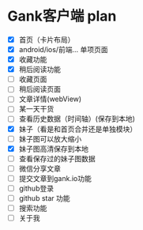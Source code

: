 # Gank客户端 plan

* [x] 首页（卡片布局）
* [x] android/ios/前端... 单项页面
* [x] 收藏功能
* [x] 稍后阅读功能
* [ ] 收藏页面
* [ ] 稍后阅读页面
* [ ] 文章详情(webView)
* [ ] 某一天干货
* [ ] 查看历史数据（时间轴）(保存到本地)
* [x] 妹子（看是和首页合并还是单独模块）
* [ ] 妹子图可以放大缩小
* [x] 妹子图高清保存到本地
* [ ] 查看保存过的妹子图数据
* [ ] 微信分享文章
* [ ] 提交文章到gank.io功能
* [ ] github登录
* [ ] github star 功能
* [ ] 搜索功能
* [ ] 关于我